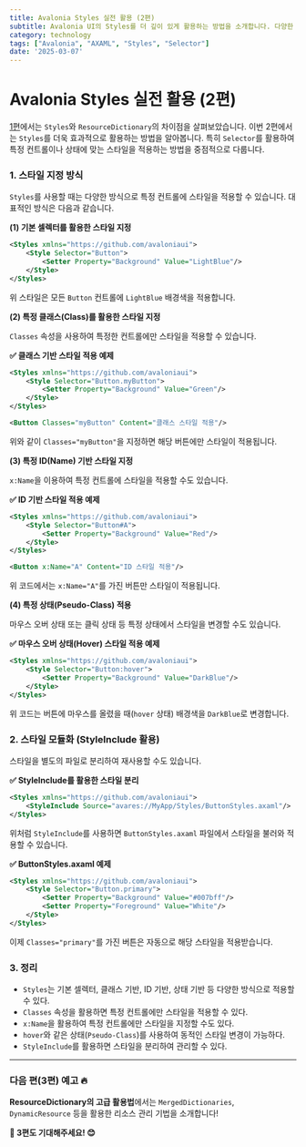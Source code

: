 ```yaml
---
title: Avalonia Styles 실전 활용 (2편)
subtitle: Avalonia UI의 Styles를 더 깊이 있게 활용하는 방법을 소개합니다. 다양한 Selector와 모듈화된 스타일 적용법을 다룹니다.
category: technology
tags: ["Avalonia", "AXAML", "Styles", "Selector"]
date: '2025-03-07'
---
```

# Avalonia Styles 실전 활용 (2편)

[1편](https://lukewire129.github.io/blog/postdetail?category=tech&title=AvaloniaStyle%EC%99%84%EC%A0%84%EC%A0%95%EB%B3%B5_1&name=README.md)에서는 `Styles`와 `ResourceDictionary`의 차이점을 살펴보았습니다. 이번 2편에서는 `Styles`를 더욱 효과적으로 활용하는 방법을 알아봅니다. 특히 `Selector`를 활용하여 특정 컨트롤이나 상태에 맞는 스타일을 적용하는 방법을 중점적으로 다룹니다.

### 1. 스타일 지정 방식

`Styles`를 사용할 때는 다양한 방식으로 특정 컨트롤에 스타일을 적용할 수 있습니다. 대표적인 방식은 다음과 같습니다.

**(1) 기본 셀렉터를 활용한 스타일 지정**
```xml
<Styles xmlns="https://github.com/avaloniaui">
    <Style Selector="Button">
        <Setter Property="Background" Value="LightBlue"/>
    </Style>
</Styles>
```

위 스타일은 모든 `Button` 컨트롤에 `LightBlue` 배경색을 적용합니다.

**(2) 특정 클래스(Class)를 활용한 스타일 지정**

`Classes` 속성을 사용하여 특정한 컨트롤에만 스타일을 적용할 수 있습니다.

**✅ 클래스 기반 스타일 적용 예제**
```xml
<Styles xmlns="https://github.com/avaloniaui">
    <Style Selector="Button.myButton">
        <Setter Property="Background" Value="Green"/>
    </Style>
</Styles>

<Button Classes="myButton" Content="클래스 스타일 적용"/>
```

위와 같이 `Classes="myButton"`을 지정하면 해당 버튼에만 스타일이 적용됩니다.

**(3) 특정 ID(Name) 기반 스타일 지정**

`x:Name`을 이용하여 특정 컨트롤에 스타일을 적용할 수도 있습니다.

**✅ ID 기반 스타일 적용 예제**
```xml
<Styles xmlns="https://github.com/avaloniaui">
    <Style Selector="Button#A">
        <Setter Property="Background" Value="Red"/>
    </Style>
</Styles>

<Button x:Name="A" Content="ID 스타일 적용"/>
```

위 코드에서는 `x:Name="A"`를 가진 버튼만 스타일이 적용됩니다.

**(4) 특정 상태(Pseudo-Class) 적용**

마우스 오버 상태 또는 클릭 상태 등 특정 상태에서 스타일을 변경할 수도 있습니다.

**✅ 마우스 오버 상태(Hover) 스타일 적용 예제**
```xml
<Styles xmlns="https://github.com/avaloniaui">
    <Style Selector="Button:hover">
        <Setter Property="Background" Value="DarkBlue"/>
    </Style>
</Styles>
```
위 코드는 버튼에 마우스를 올렸을 때(`hover` 상태) 배경색을 `DarkBlue`로 변경합니다.

### 2. 스타일 모듈화 (StyleInclude 활용)

스타일을 별도의 파일로 분리하여 재사용할 수도 있습니다.

**✅ StyleInclude를 활용한 스타일 분리**
```xml
<Styles xmlns="https://github.com/avaloniaui">
    <StyleInclude Source="avares://MyApp/Styles/ButtonStyles.axaml"/>
</Styles>
```
위처럼 `StyleInclude`를 사용하면 `ButtonStyles.axaml` 파일에서 스타일을 불러와 적용할 수 있습니다.

**✅ ButtonStyles.axaml 예제**
```xml
<Styles xmlns="https://github.com/avaloniaui">
    <Style Selector="Button.primary">
        <Setter Property="Background" Value="#007bff"/>
        <Setter Property="Foreground" Value="White"/>
    </Style>
</Styles>
```
이제 `Classes="primary"`를 가진 버튼은 자동으로 해당 스타일을 적용받습니다.

### 3. 정리
- `Styles`는 기본 셀렉터, 클래스 기반, ID 기반, 상태 기반 등 다양한 방식으로 적용할 수 있다.
- `Classes` 속성을 활용하면 특정 컨트롤에만 스타일을 적용할 수 있다.
- `x:Name`을 활용하여 특정 컨트롤에만 스타일을 지정할 수도 있다.
- `hover`와 같은 상태(`Pseudo-Class`)를 사용하여 동적인 스타일 변경이 가능하다.
- `StyleInclude`를 활용하면 스타일을 분리하여 관리할 수 있다.

---
### 다음 편(3편) 예고 🔥

**ResourceDictionary의 고급 활용법**에서는 `MergedDictionaries`, `DynamicResource` 등을 활용한 리소스 관리 기법을 소개합니다!

**📌 3편도 기대해주세요! 😊**